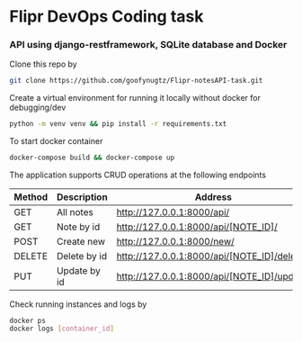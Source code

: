 # Flipr DevOps Coding task

### API using django-restframework, SQLite database and Docker
Clone this repo by
```bash
git clone https://github.com/goofynugtz/Flipr-notesAPI-task.git
```
Create a virtual environment for running it locally without docker for debugging/dev
```bash
python -m venv venv && pip install -r requirements.txt
```

To start docker container 
```bash
docker-compose build && docker-compose up
```

The application supports CRUD operations at the following endpoints  
<table>
  <thead>
    <tr>
      <th>Method</th>
      <th>Description</th>
      <th>Address</th>
    <tr>
  </thead>
  <tbody>
    <tr>
      <td>GET</td>
      <td>All notes</td>
      <td><a href="http://127.0.0.1:8000/api/">http://127.0.0.1:8000/api/</a></td>
    </tr>
    <tr>
      <td>GET</td>
      <td>Note by id</td>
      <td><a href="http://127.0.0.1:8000/api/1/">http://127.0.0.1:8000/api/[NOTE_ID]/</a></td>
    </tr>
    <tr>
      <td>POST</td>
      <td>Create new</td>
      <td><a href="http://127.0.0.1:8000/new/">http://127.0.0.1:8000/new/</a></td>
    </tr>
    <tr>
      <td>DELETE</td>
      <td>Delete by id</td>
      <td><a href=http://127.0.0.1:8000/api/1/delete/">http://127.0.0.1:8000/api/[NOTE_ID]/delete/</a></td>
    </tr>
    <tr>
      <td>PUT</td>
      <td>Update by id</td>
      <td><a href="http://127.0.0.1:8000/api/1/update/">http://127.0.0.1:8000/api/[NOTE_ID]/update/</a></td>
    </tr>
  </tbody>
</table>  

Check running instances and logs by  
```bash
docker ps
docker logs [container_id]
```